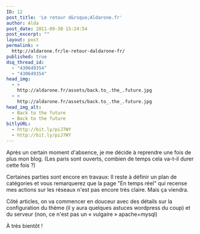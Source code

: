 ```yaml
---
ID: 12
post_title: 'Le retour d&rsquo;Aldarone.fr'
author: Alda
post_date: 2011-09-30 15:24:54
post_excerpt: ""
layout: post
permalink: >
  http://aldarone.fr/le-retour-daldarone-fr/
published: true
dsq_thread_id:
  - "430649354"
  - "430649354"
head_img:
  - >
    http://aldarone.fr/assets/back.to_.the_.future.jpg
  - >
    http://aldarone.fr/assets/back.to_.the_.future.jpg
head_img_alt:
  - Back to the future
  - Back to the future
bitlyURL:
  - http://bit.ly/piJ7WY
  - http://bit.ly/piJ7WY
---
```

Après un certain moment d'absence, je me décide à reprendre une fois de plus mon blog. (Les paris sont ouverts, combien de temps cela va-t-il durer cette fois ?)

Certaines parties sont encore en travaux: Il reste à définir un plan de catégories et vous remarquerez que la page "En temps réel" qui recense mes actions sur les réseaux n'est pas encore très claire. Mais ça viendra.

Côté articles, on va commencer en douceur avec des détails sur la configuration du thème (il y aura quelques astuces wordpress du coup) et du serveur (non, ce n'est pas un « vulgaire » apache+mysql)

À très bientôt !